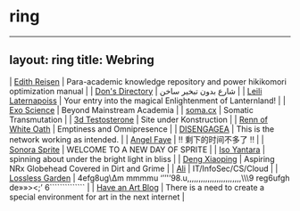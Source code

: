 # ring
---
layout: ring
title: Webring
---

| [Edith Reisen](http://reisen.netlify.app/) | Para-academic knowledge repository and power hikikomori optimization manual |
| [Don's Directory](http://dons.directory/) | شارع بدون تبخير ساخن |
| [Leili Laternapoiss](https://leili.netlify.app/) | Your entry into the magical Enlightenment of Lanternland! |
| [Exo Science](https://exo-science.com/) | Beyond Mainstream Academia |
| [soma.cx](https://soma.cx/) | Somatic Transmutation |
| [3d Testosterone](https://3dtestosterone.net/) | Site under Konstruction |
| [Renn of White Oath](https://whiteoath.net/) | Emptiness and Omnipresence |
| [DISENGAGEA](https://disengagea.toikos.net/) | This is the network working as intended. |
| [Angel Faye](https://faye.netspi.online/) | ‼️ 剩下的时间不多了 ‼️ |
| [Sonora Sprite](https://spritecore.netlify.app/) | WELCOME TO A NEW DAY OF SPRITE |
| [Iso Yantara](https://neotokio.net/) | spinning about under the bright light in bliss |
| [Deng Xiaoping](https://dengpilled.netlify.app/) | Aspiring NRx Globehead Covered in Dirt and Grime |
| [Ali](https://www.fali.info/) | IT/InfoSec/CS/Cloud |
| [Lossless Garden](https://lossless.garden/) | 4efg8ug\∆m mmmmu ‘’’'’98.u\,,,,,,,,,,,,,,,,,,,,,,,,\\\\\\9 reg6ufgh de»»><;’ 6`````````````` |
| [Have an Art Blog](https://haveanartblog.netlify.app/) | There is a need to create a special environment for art in the next internet |








